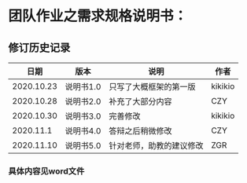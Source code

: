 # 团队作业之需求规格说明书：

## 修订历史记录

| 日期       | 版本      | 说明                         | 作者 |
| ---------- | --------- | ---------------------------- | ---- |
| 2020.10.23 | 说明书1.0 | 只写了大概框架的第一版       | kikikio |
| 2020.10.28 | 说明书2.0| 补充了大部分内容              | CZY |
| 2020.10.30 | 说明书3.0|完善修改                       |kikikio|
| 2020.11.1  | 说明书4.0|答辩之后稍微修改               |CZY|
| 2020.11.10 | 说明书5.0| 针对老师，助教的建议修改       |ZGR|
### 具体内容见word文件
